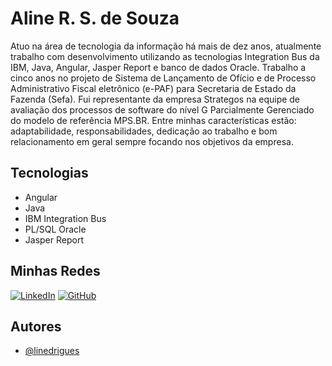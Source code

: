 
# Aline R. S. de Souza

Atuo na área de tecnologia da informação há mais de dez anos, atualmente trabalho com desenvolvimento utilizando as tecnologias Integration Bus da IBM, Java, Angular, Jasper Report e banco de dados Oracle. Trabalho a cinco anos no projeto de Sistema de Lançamento de Ofício e de Processo Administrativo Fiscal eletrônico (e-PAF) para Secretaria de Estado da Fazenda (Sefa). Fui representante da empresa Strategos na equipe de avaliação dos processos de software do nível G Parcialmente Gerenciado do modelo de referência MPS.BR. Entre minhas características estão: adaptabilidade, responsabilidades, dedicação ao trabalho e bom relacionamento em geral sempre focando nos objetivos da empresa.

 ## Tecnologias
- Angular
- Java
- IBM Integration Bus
- PL/SQL Oracle
- Jasper Report

## Minhas Redes 
[![LinkedIn](https://img.shields.io/badge/-LinkedIn-000?style=for-the-badge&logo=linkedin&logoColor=30A3DC)](www.linkedin.com/in/aline-r-s-de-souza-5a048628) [![GitHub](https://img.shields.io/badge/GitHub-100000?style=for-the-badge&logo=github&logoColor=white)](https://github.com/linedrigues)


## Autores

- [@linedrigues](https://www.github.com/linedrigues)

